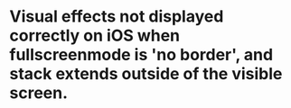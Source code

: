 # Visual effects not displayed correctly on iOS when fullscreenmode is 'no border', and stack extends outside of the visible screen.

